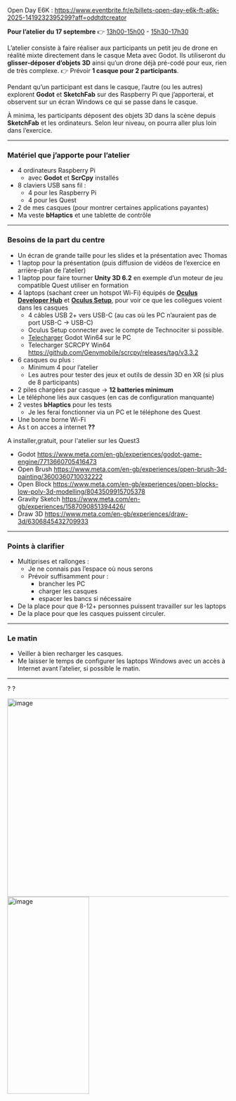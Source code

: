 Open Day E6K : https://www.eventbrite.fr/e/billets-open-day-e6k-ft-a6k-2025-1419232395299?aff=oddtdtcreator

**Pour l’atelier du 17 septembre**
👉  [13h00-15h00](https://technocite.be/activities/open-daypanorama-des-technologies-immersives-xr13h00-15h00) - [15h30-17h30](https://technocite.be/activities/open-daypanorama-des-technologies-immersives-xr15h30-17h30)

L’atelier consiste à faire réaliser aux participants un petit jeu de drone en réalité mixte directement dans le casque Meta avec Godot.
Ils utiliseront du **glisser-déposer d’objets 3D** ainsi qu’un drone déjà pré-codé pour eux, rien de très complexe.
👉 Prévoir **1 casque pour 2 participants**.

Pendant qu’un participant est dans le casque, l’autre (ou les autres) explorent **Godot** et **SketchFab** sur des Raspberry Pi que j’apporterai, et observent sur un écran Windows ce qui se passe dans le casque.

À minima, les participants déposent des objets 3D dans la scène depuis **SketchFab** et les ordinateurs. Selon leur niveau, on pourra aller plus loin dans l’exercice.

---

### Matériel que j’apporte pour l’atelier

* 4 ordinateurs Raspberry Pi
  * avec **Godot** et **ScrCpy** installés
* 8 claviers USB sans fil :
  * 4 pour les Raspberry Pi
  * 4 pour les Quest
* 2 de mes casques (pour montrer certaines applications payantes)
* Ma veste **bHaptics** et une tablette de contrôle

---

### Besoins de la part du centre

* Un écran de grande taille pour les slides et la présentation avec Thomas
* 1 laptop pour la présentation (puis diffusion de vidéos de l’exercice en arrière-plan de l’atelier)
* 1 laptop pour faire tourner **Unity 3D 6.2** en exemple d’un moteur de jeu compatible Quest utiliser en formation
* 4 laptops (sachant creer un hotspot Wi-Fi) équipés de [**Oculus Developer Hub**](https://developers.meta.com/horizon/downloads/package/oculus-developer-hub-win) et [**Oculus Setup**](https://www.meta.com/be/en/quest/setup/?srsltid=AfmBOoo1HIa-u0cZmtkyc82DHmzmdILVMQjV7JRtRebUJHcmqJnt4ooI), pour voir ce que les collègues voient dans les casques
  * 4 câbles USB 2+ vers USB-C (au cas où les PC n’auraient pas de port USB-C → USB-C)
  * Oculus Setup connecter avec le compte de Technociter si possible.
  * [Telecharger](https://godotengine.org/download/windows) Godot Win64 sur le PC
  * Telecharger SCRCPY Win64 https://github.com/Genymobile/scrcpy/releases/tag/v3.3.2 
* 6 casques ou plus :
  * Minimum 4 pour l’atelier
  * Les autres pour tester des jeux et outils de dessin 3D en XR (si plus de 8 participants)
* 2 piles chargées par casque → **12 batteries minimum**
* Le téléphone liés aux casques (en cas de configuration manquante)
* 2 vestes **bHaptics** pour les tests 
  * Je les ferai fonctionner via un PC et le téléphone des Quest
* Une bonne borne Wi-Fi
* As t on acces a internet **??**

A installer,gratuit, pour l'atelier sur les Quest3
- Godot https://www.meta.com/en-gb/experiences/godot-game-engine/7713660705416473
- Open Brush https://www.meta.com/en-gb/experiences/open-brush-3d-painting/3600360710032222
- Open Block https://www.meta.com/en-gb/experiences/open-blocks-low-poly-3d-modelling/8043509915705378
- Gravity Sketch https://www.meta.com/en-gb/experiences/1587090851394426/
- Draw 3D https://www.meta.com/en-gb/experiences/draw-3d/6306845432709933

---

### Points à clarifier

* Multiprises et rallonges :
  * Je ne connais pas l’espace où nous serons
  * Prévoir suffisamment pour :
    * brancher les PC
    * charger les casques
    * espacer les bancs si nécessaire
* De la place pour que 8-12+ personnes puissent travailler sur les laptops
* De la place pour que les casques puissent circuler.  

----------

### Le matin

* Veiller à bien recharger les casques.
* Me laisser le temps de configurer les laptops Windows avec un accès à Internet avant l’atelier, si possible le matin.


___________

? ?

<img width="1211" height="452" alt="image" src="https://github.com/user-attachments/assets/d3376a66-21bf-4bfd-856b-e4ff7d71df07" />
<img width="186" height="449" alt="image" src="https://github.com/user-attachments/assets/23fe0b17-024f-4736-abb0-db46c99b5562" />


